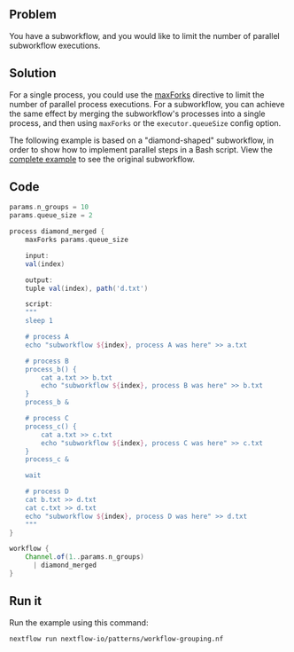 ## Problem

You have a subworkflow, and you would like to limit the number of parallel subworkflow executions.

## Solution

For a single process, you could use the [maxForks](https://nextflow.io/docs/latest/process.html#maxforks) directive to limit the number of parallel process executions. For a subworkflow, you can achieve the same effect by merging the subworkflow's processes into a single process, and then using `maxForks` or the `executor.queueSize` config option.

The following example is based on a "diamond-shaped" subworkflow, in order to show how to implement parallel steps in a Bash script. View the [complete example](https://github.com/nextflow-io/patterns/blob/master/workflow-grouping.nf) to see the original subworkflow.

## Code

```groovy
params.n_groups = 10
params.queue_size = 2

process diamond_merged {
    maxForks params.queue_size

    input:
    val(index)

    output:
    tuple val(index), path('d.txt')

    script:
    """
    sleep 1

    # process A
    echo "subworkflow ${index}, process A was here" >> a.txt

    # process B
    process_b() {
        cat a.txt >> b.txt
        echo "subworkflow ${index}, process B was here" >> b.txt
    }
    process_b &

    # process C
    process_c() {
        cat a.txt >> c.txt
        echo "subworkflow ${index}, process C was here" >> c.txt
    }
    process_c &

    wait

    # process D
    cat b.txt >> d.txt
    cat c.txt >> d.txt
    echo "subworkflow ${index}, process D was here" >> d.txt
    """
}

workflow {
    Channel.of(1..params.n_groups)
      | diamond_merged
}
```

## Run it

Run the example using this command:

```bash
nextflow run nextflow-io/patterns/workflow-grouping.nf
```
